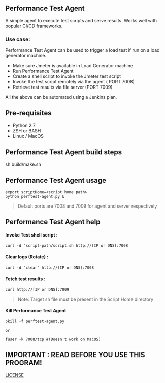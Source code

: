 
## Performance Test Agent
A simple agent to execute test scripts and serve results. Works well with popular CI/CD frameworks.

### Use case:
Performance Test Agent can be used to trigger a load test if run on a load generator machine.

- Make sure Jmeter is available in Load Generator machine
- Run Performance Test Agent
- Create a shell script to invoke the Jmeter test script
- Invoke the test script remotely via the agent ( PORT 7008) 
- Retrieve test results via file server (PORT 7009)

All the above can be automated using a Jenkins plan.



## Pre-requisites
- Python 2.7
- ZSH or BASH
- Linux / MacOS

## Performance Test Agent build steps
sh build/make.sh


## Performance Test Agent usage

```shell
export scriptHome=<script home path>
python perftest-agent.py &
```

>Default ports are 7008 and 7009 for agent and server respectively


## Performance Test Agent help

#### Invoke Test shell script : 
```shell
curl -d "script-path/script.sh http://[IP or DNS]:7008
```
#### Clear logs (Rotate) : 
```shell
curl -d "clear" http://[IP or DNS]:7008
```
#### Fetch test results : 
```shell
curl http://[IP or DNS]:7009
```
> Note: Target sh file must be present in the Script Home directory

#### Kill Performance Test Agent 
```shell
pkill -f perftest-agent.py

or 

fuser -k 7008/tcp #(Doesn't work on MacOS)

```

## IMPORTANT : READ BEFORE YOU USE THIS PROGRAM!

[LICENSE](./LICENSE)





